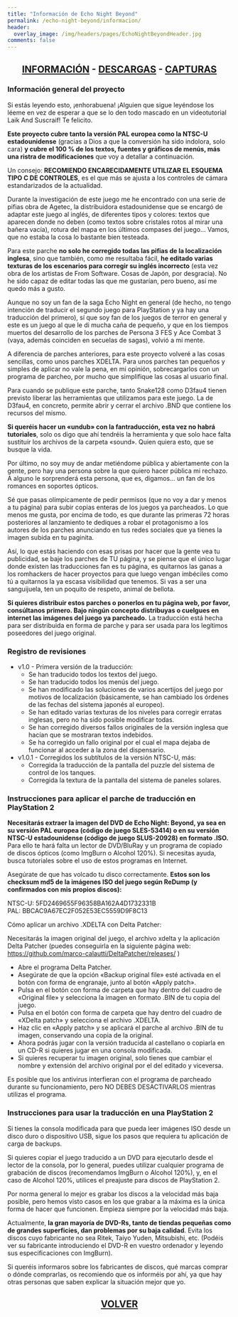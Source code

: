 ```yaml
---
title: "Información de Echo Night Beyond"
permalink: /echo-night-beyond/informacion/
header:
  overlay_image: /img/headers/pages/EchoNightBeyondHeader.jpg
comments: false
---
```


<h2 style="text-align: center;"><strong><a href="/echo-night-beyond/informacion/">INFORMACIÓN</a> - <a href="/echo-night-beyond/descargar/">DESCARGAS</a> - <a href="/echo-night-beyond/capturas/">CAPTURAS</a></strong></h2>

### Información general del proyecto

Si estás leyendo esto, ¡enhorabuena! ¡Alguien que sigue leyéndose los léeme 
en vez de esperar a que se lo den todo mascado en un videotutorial Laik And 
Suscraif! Te felicito.

**Este proyecto cubre tanto la versión PAL europea como la NTSC-U 
estadounidense** (gracias a Dios a que la conversión ha sido indolora, solo 
cara) **y cubre el 100 % de los textos, fuentes y gráficos de menús, más una 
ristra de modificaciones** que voy a detallar a continuación.

Un consejo: **RECOMIENDO ENCARECIDAMENTE UTILIZAR EL ESQUEMA TIPO C DE 
CONTROLES**, es el que más se ajusta a los controles de cámara estandarizados 
de la actualidad.

Durante la investigación de este juego me he encontrado con una serie de 
pifias obra de Agetec, la distribuidora estadounidense que se encargó de 
adaptar este juego al inglés, de diferentes tipos y colores: textos que 
aparecen donde no deben (como textos sobre cristales rotos al mirar una 
bañera vacía), rotura del mapa en los últimos compases del juego... Vamos, 
que no estaba la cosa lo bastante bien testeada.

Para este parche **no solo he corregido todas las pifias de la localización 
inglesa**, sino que también, como me resultaba fácil, **he editado varias 
texturas de los escenarios para corregir su inglés incorrecto** (esta vez obra 
de los artistas de From Software. Cosas de Japón, por desgracia). No he sido 
capaz de editar todas las que me gustarían, pero bueno, así me quedo más a 
gusto.

Aunque no soy un fan de la saga Echo Night en general (de hecho, no tengo 
intención de traducir el segundo juego para PlayStation y ya hay una 
traducción del primero), sí que soy fan de los juegos de terror en general 
y este es un juego al que le di mucha caña de pequeño, y que en los tiempos 
muertos del desarrollo de los parches de Persona 3 FES y Ace Combat 3 (vaya, 
además coinciden en secuelas de sagas), volvió a mi mente.

A diferencia de parches anteriores, para este proyecto volveré a las cosas 
sencillas, como unos parches XDELTA. Para unos parches tan pequeños y 
simples de aplicar no vale la pena, en mi opinión, sobrecargarlos con un 
programa de parcheo, por mucho que simplifique las cosas al usuario final.

Para cuando se publique este parche, tanto Snake128 como D3fau4 tienen 
previsto liberar las herramientas que utilizamos para este juego. La de 
D3fau4, en concreto, permite abrir y cerrar el archivo .BND que contiene los 
recursos del mismo.

**Si queréis hacer un «undub» con la fantraducción, esta vez no habrá 
tutoriales**, solo os digo que ahí tendréis la herramienta y que solo hace 
falta sustituir los archivos de la carpeta «sound». Quien quiera esto, que 
se busque la vida.

Por último, no soy muy de andar metiéndome pública y abiertamente con la 
gente, pero hay una persona sobre la que quiero hacer pública mi rechazo. A 
alguno le sorprenderá esta persona, que es, digamos... un fan de los 
romances en soportes ópticos.

Sé que pasas olímpicamente de pedir permisos (que no voy a dar y menos a tu 
página) para subir copias enteras de los juegos ya parcheados. Lo que menos 
me gusta, por encima de todo, es que durante las primeras 72 horas 
posteriores al lanzamiento te dediques a robar el protagonismo a los autores 
de los parches anunciando en tus redes sociales que ya tienes la imagen 
subida en tu paginita.

Así, lo que estás haciendo con esas prisas por hacer que la gente vea tu 
publicidad, se baje los parches de TU página, y se piense que el único lugar 
donde existen las traducciones fan es tu página, es quitarnos las ganas a 
los romhackers de hacer proyectos para que luego vengan imbéciles como tú a 
quitarnos la ya escasa visibilidad que tenemos. Si vas a ser una 
sanguijuela, ten un poquito de respeto, animal de bellota.

**Si quieres distribuir estos parches o ponerlos en tu página web, por favor, 
consúltanos primero. Bajo ningún concepto distribuyas o cuelgues en internet 
las imágenes del juego ya parcheado.** La traducción está hecha para ser 
distribuida en forma de parche y para ser usada para los legítimos 
poseedores del juego original.

### Registro de revisiones

* v1.0 - Primera versión de la traducción:
  - Se han traducido todos los textos del juego.
  - Se han traducido todos los menús del juego.
  - Se han modificado las soluciones de varios acertijos del juego por 
  motivos de localización (básicamente, se han cambiado los órdenes 
  de las fechas del sistema japonés al europeo).
  - Se han editado varias texturas de los niveles para corregir 
  erratas inglesas, pero no ha sido posible modificar todas.
  - Se han corregido diversos fallos originales de la versión inglesa 
  que hacían que se mostraran textos indebidos.
  - Se ha corregido un fallo original por el cual el mapa dejaba de 
  funcionar al acceder a la zona del dispensario.
* v1.0.1 - Corregidos los subtítulos de la versión NTSC-U, más:
  - Corregida la traducción de la pantalla del puzzle del sistema de 
  control de los tanques.
  - Corregida la textura de la pantalla del sistema de paneles 
  solares.

### Instrucciones para aplicar el parche de traducción en PlayStation 2

**Necesitarás extraer la imagen del DVD de Echo Night: Beyond, ya sea en su 
versión PAL europea (código de juego SLES-53414) o en su versión NTSC-U 
estadounidense (código de juego SLUS-20928) en formato .ISO.** Para ello te 
hará falta un lector de DVD/BluRay y un programa de copiado de discos ópticos 
(como ImgBurn o Alcohol 120%). Si necesitas ayuda, busca tutoriales sobre el 
uso de estos programas en Internet.

Asegúrate de que has volcado tu disco correctamente. **Estos son los checksum 
md5 de la imágenes ISO del juego según ReDump (y confirmados con mis propios 
discos):**

NTSC-U: 5FD2469655F96358BA162A4D1732331B  
PAL: BBCAC9A67EC2F052E53EC5559D9F8C13

Cómo aplicar un archivo .XDELTA con Delta Patcher:

Necesitarás la imagen original del juego, el archivo xdelta y la aplicación 
Delta Patcher (puedes conseguirla en la siguiente página web: 
https://github.com/marco-calautti/DeltaPatcher/releases/ )

 - Abre el programa Delta Patcher.
 - Asegúrate de que la opción «Backup original file» esté activada en el 
   botón con forma de engranaje, junto al botón «Apply patch».
 - Pulsa en el botón con forma de carpeta que hay dentro del cuadro de 
   «Original file» y selecciona la imagen en formato .BIN de tu copia del 
   juego.
 - Pulsa en el botón con forma de carpeta que hay dentro del cuadro de 
   «XDelta patch» y selecciona el archivo .XDELTA.
 - Haz clic en «Apply patch» y se aplicará el parche al archivo .BIN de tu 
   imagen, conservando una copia de la original.
 - Ahora podrás jugar con la versión traducida al castellano o copiarla en 
   un CD-R si quieres jugar en una consola modificada.
 - Si quieres recuperar tu imagen original, solo tienes que cambiar el 
   nombre y extensión del archivo original por el del editado y viceversa.

Es posible que los antivirus interfieran con el programa de parcheado 
durante su funcionamiento, pero NO DEBES DESACTIVARLOS mientras utilizas el 
programa.

### Instrucciones para usar la traducción en una PlayStation 2

Si tienes la consola modificada para que pueda leer imágenes ISO desde un 
disco duro o dispositivo USB, sigue los pasos que requiera tu aplicación 
de carga de backups.

Si quieres copiar el juego traducido a un DVD para ejecutarlo desde el 
lector de la consola, por lo general, puedes utilizar cualquier programa de 
grabación de discos (recomendamos ImgBurn o Alcohol 120%), y, en el caso de 
Alcohol 120%, utilices el preajuste para discos de PlayStation 2.

Por norma general lo mejor es grabar los discos a la velocidad más baja 
posible, pero hemos visto casos en los que grabar a la máxima es la única 
forma de hacer que funcionen. Empieza siempre por la velocidad más baja.

Actualmente, **la gran mayoría de DVD-Rs, tanto de tiendas pequeñas como de 
grandes superficies, dan problemas por su baja calidad**. Evita los discos 
cuyo fabricante no sea Ritek, Taiyo Yuden, Mitsubishi, etc. (Podéis ver su 
fabricante introduciendo el DVD-R en vuestro ordenador y leyendo sus 
especificaciones con ImgBurn).

Si queréis informaros sobre los fabricantes de discos, qué marcas comprar o 
dónde comprarlas, os recomiendo que os informéis por ahí, ya que hay otras 
personas que saben explicar la situación mejor que yo.

<h2 style="text-align: center;"><a href="/echo-night-beyond/"><strong>VOLVER</strong></a></h2>


